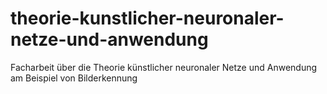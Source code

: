 # theorie-kunstlicher-neuronaler-netze-und-anwendung
Facharbeit über die Theorie künstlicher neuronaler Netze und Anwendung am Beispiel von Bilderkennung

